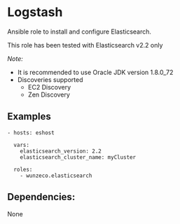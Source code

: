 Logstash
========

Ansible role to install and configure Elasticsearch.

This role has been tested with Elasticsearch v2.2 only

*Note:* 

- It is recommended to use Oracle JDK version 1.8.0\_72
- Discoveries supported
  - EC2 Discovery
  - Zen Discovery

## Examples

```
- hosts: eshost

  vars:
    elasticsearch_version: 2.2
    elasticsearch_cluster_name: myCluster

  roles:
    - wunzeco.elasticsearch
```

## Dependencies:

None
